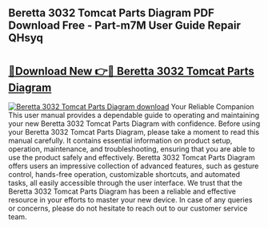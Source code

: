 ## Beretta 3032 Tomcat Parts Diagram PDF Download Free - Part-m7M User Guide Repair QHsyq

# <h2><a href="http://dfq81u.blite.top/?on=Beretta+3032+Tomcat+Parts+Diagram">🔗Download New 👉🔴 Beretta 3032 Tomcat Parts Diagram</a></h2>

[![Beretta 3032 Tomcat Parts Diagram download](https://i.imgur.com/lujVjoI.png)](http://dfq81u.blite.top/?on=Beretta+3032+Tomcat+Parts+Diagram)
Your Reliable Companion This user manual provides a dependable guide to operating and maintaining your new Beretta 3032 Tomcat Parts Diagram with confidence. Before using your Beretta 3032 Tomcat Parts Diagram, please take a moment to read this manual carefully. It contains essential information on product setup, operation, maintenance, and troubleshooting, ensuring that you are able to use the product safely and effectively. Beretta 3032 Tomcat Parts Diagram offers users an impressive collection of advanced features, such as gesture control, hands-free operation, customizable shortcuts, and automated tasks, all easily accessible through the user interface. We trust that the Beretta 3032 Tomcat Parts Diagram has been a reliable and effective resource in your efforts to master your new device. In case of any queries or concerns, please do not hesitate to reach out to our customer service team.
